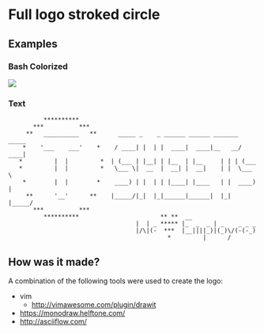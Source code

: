 # Full logo stroked circle

## Examples

### Bash Colorized

![](http://i.imgur.com/pnzVKer.png)

### Text

```
          **********
       ***          ***
     **   __________   **      _____ _    _ ______ ______ _______ _____
    *    '___    ___'    *    / ____| |  | |  ____|  ____|__   __/ ____|
   *         |  |         *  | (___ | |__| | |__  | |__     | | | (___
   *         |  |         *   \___ \|  __  |  __| |  __|    | |  \___ \
    *        |  |        *    ____) | |  | | |____| |____   | |  ____) |
     **      '__'      **    |_____/|_|  |_|______|______|  |_| |_____/
       ***          ***
          **********                       ** **  __
                                    |  | _ ***** |_  _  _ | _    _ _ _
                                    |/\|(-  ***  |__||||_)|(_)\/(-(-_)
                                             *         |      /
```

## How was it made?

A combination of the following tools were used to create the logo:

- vim
  - http://vimawesome.com/plugin/drawit
- https://monodraw.helftone.com/
- http://asciiflow.com/
